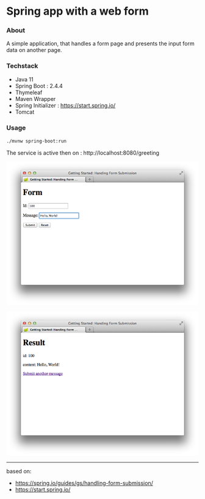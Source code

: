 # Spring app with a web form

### About
A simple application, that handles a form page and presents
the input form data on another page.

### Techstack
* Java 11
* Spring Boot : 2.4.4
* Thymeleaf 
* Maven Wrapper
* Spring Initializer : https://start.spring.io/
* Tomcat

### Usage
```sh
./mvnw spring-boot:run
```

The service is active then on : http://localhost:8080/greeting

![Form page](src/main/resources/images/form.png)

![Result page](src/main/resources/images/result.png)


---

based on:

* https://spring.io/guides/gs/handling-form-submission/
* https://start.spring.io/